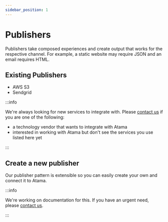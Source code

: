 ```yaml
---
sidebar_position: 1
---
```


# Publishers

Publishers take composed experiences and create output that works for the respective channel. For example, a static website may require JSON and an email requires HTML.

## Existing Publishers

* AWS S3
* Sendgrid

:::info

We're always looking for new services to integrate with. Please [contact us](https://www.atama.co/contact-us) if you are one of the following:

* a technology vendor that wants to integrate with Atama
* interested in working with Atama but don't see the services you use listed here yet

:::

## Create a new publisher

Our publisher pattern is extensible so you can easily create your own and connect it to Atama.

:::info

We're working on documentation for this. If you have an urgent need, please [contact us](https://www.atama.co/contact-us).

:::
